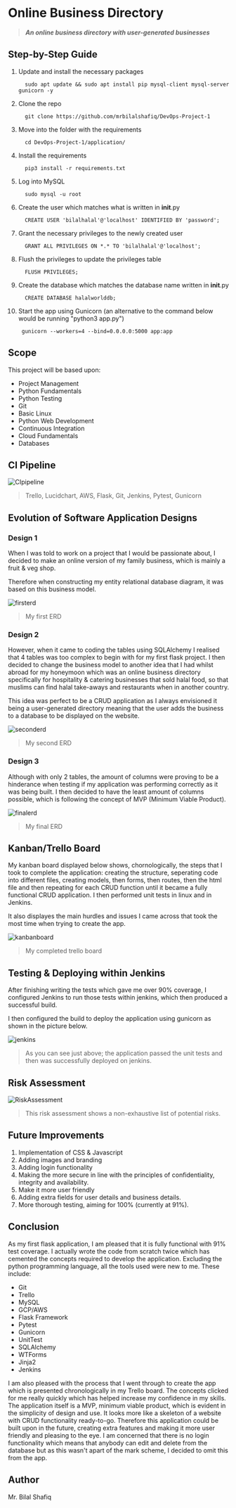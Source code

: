 # Online Business Directory
> **_An online business directory with user-generated businesses_**

## Step-by-Step Guide
1. Update and install the necessary packages

         sudo apt update && sudo apt install pip mysql-client mysql-server gunicorn -y
         
2. Clone the repo

         git clone https://github.com/mrbilalshafiq/DevOps-Project-1
         
3. Move into the folder with the requirements

         cd DevOps-Project-1/application/      
         
4. Install the requirements

         pip3 install -r requirements.txt
         
5. Log into MySQL

         sudo mysql -u root
         
6. Create the user which matches what is written in __init__.py

         CREATE USER 'bilalhalal'@'localhost' IDENTIFIED BY 'password';
         
7. Grant the necessary privileges to the newly created user

         GRANT ALL PRIVILEGES ON *.* TO 'bilalhalal'@'localhost';
         
8. Flush the privileges to update the privileges table

         FLUSH PRIVILEGES;
         
9. Create the database which matches the database name written in __init__.py

         CREATE DATABASE halalworlddb;
         
10. Start the app using Gunicorn (an alternative to the command below would be running "python3 app.py")

         gunicorn --workers=4 --bind=0.0.0.0:5000 app:app         

## Scope 
This project will be based upon:
* Project Management
* Python Fundamentals
* Python Testing
* Git
* Basic Linux
* Python Web Development
* Continuous Integration
* Cloud Fundamentals
* Databases

## CI Pipeline

![CIpipeline](https://github.com/mrbilalshafiq/halalworld/blob/main/images/Lucid.jpeg)
> Trello, Lucidchart, AWS, Flask, Git, Jenkins, Pytest, Gunicorn

## Evolution of Software Application Designs

### Design 1

When I was told to work on a project that I would be passionate about, I decided to make an online version of my family business, which is mainly a fruit & veg shop.

Therefore when constructing my entity relational database diagram, it was based on this business model.

![firsterd](https://github.com/mrbilalshafiq/halalworld/blob/main/images/Online%20Green%20Grocers%20(2).jpeg)
>My first ERD

### Design 2

However, when it came to coding the tables using SQLAlchemy I realised that 4 tables was too complex to begin with for my first flask project. I then decided to change the business model to another idea that I had whilst abroad for my honeymoon which was an online business directory specifically for hospitality & catering businesses that sold halal food, so that muslims can find halal take-aways and restaurants when in another country. 

This idea was perfect to be a CRUD application as I always envisioned it being a user-generated directory meaning that the user adds the business to a database to be displayed on the website.

![seconderd](https://github.com/mrbilalshafiq/halalworld/blob/main/images/halalworlderd.jpeg)
> My second ERD

### Design 3

Although with only 2 tables, the amount of columns were proving to be a hinderance when testing if my application was performing correctly as it was being built. I then decided to have the least amount of columns possible, which is following the concept of MVP (Minimum Viable Product).

![finalerd](https://github.com/mrbilalshafiq/halalworld/blob/main/images/Final%20ERD.jpeg)
> My final ERD


## Kanban/Trello Board

My kanban board displayed below shows, chornologically, the steps that I took to complete the application: creating the structure, seperating code into different files, creating models, then forms, then routes, then the html file and then repeating for each CRUD function until it became a fully functional CRUD application. I then performed unit tests in linux and in Jenkins. 

It also displayes the main hurdles and issues I came across that took the most time when trying to create the app.

![kanbanboard](https://github.com/mrbilalshafiq/halalworld/blob/main/images/Kanban.jpg)
>My completed trello board


## Testing & Deploying within Jenkins

After finishing writing the tests which gave me over 90% coverage, I configured Jenkins to run those tests within jenkins, which then produced a successful build.

I then configured the build to deploy the application using gunicorn as shown in the picture below.

![jenkins](https://github.com/mrbilalshafiq/halalworld/blob/main/images/testedanddeployed.png)
> As you can see just above; the application passed the unit tests and then was successfully deployed on jenkins.


## Risk Assessment

![RiskAssessment](https://github.com/mrbilalshafiq/halalworld/blob/main/images/Risk.jpg)
>This risk assessment shows a non-exhaustive list of potential risks.

## Future Improvements
1. Implementation of CSS & Javascript
2. Adding images and branding
3. Adding login functionality
4. Making the more secure in line with the principles of confidentiality, integrity and availability.
5. Make it more user friendly
6. Adding extra fields for user details and business details.
7. More thorough testing, aiming for 100% (currently at 91%).

## Conclusion
As my first flask application, I am pleased that it is fully functional with 91% test coverage. I actually wrote the code from scratch twice which has cemented the concepts required to develop the application. Excluding the python programming language, all the tools used were new to me. These include:
* Git
* Trello
* MySQL
* GCP/AWS
* Flask Framework
 * Pytest
 * Gunicorn
 * UnitTest
 * SQLAlchemy
 * WTForms
 * Jinja2
* Jenkins

I am also pleased with the process that I went through to create the app which is presented chronologically in my Trello board. The concepts clicked for me really quickly which has helped increase my confidence in my skills. The application itself is a MVP, minimum viable product, which is evident in the simplicity of design and use. It looks more like a skeleton of a website with CRUD functionality ready-to-go. Therefore this application could be built upon in the future, creating extra features and making it more user friendly and pleasing to the eye. I am concerned that there is no login functionality which means that anybody can edit and delete from the database but as this wasn't apart of the mark scheme, I decided to omit this from the app.

## Author
Mr. Bilal Shafiq


